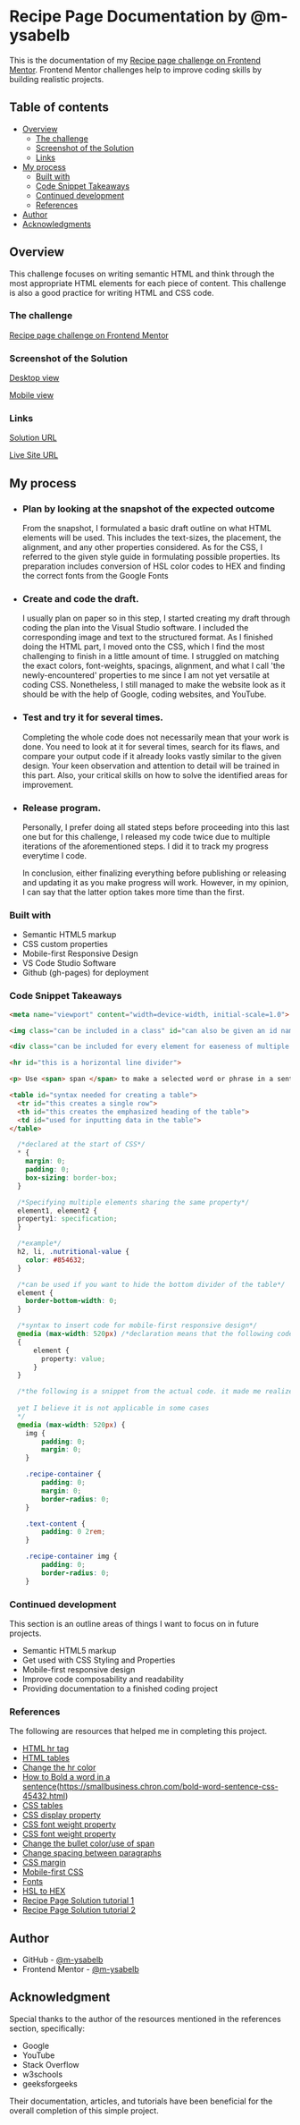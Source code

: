 # Recipe Page Documentation by @m-ysabelb

This is the documentation of my [Recipe page challenge on Frontend Mentor](https://www.frontendmentor.io/challenges/recipe-page-KiTsR8QQKm). Frontend Mentor challenges help to improve coding skills by building realistic projects.


## Table of contents

- [Overview](#overview)
  - [The challenge](#the-challenge)
  - [Screenshot of the Solution](#screenshot)
  - [Links](#links)
- [My process](#my-process)
  - [Built with](#built-with)
  - [Code Snippet Takeaways](#code-snippet-takeaways)
  - [Continued development](#continued-development)
  - [References](#references)
- [Author](#author)
- [Acknowledgments](#acknowledgments)

## Overview
This challenge focuses on writing semantic HTML and think through the most appropriate HTML elements for each piece of content. This challenge is also a good practice for writing HTML and CSS code.


### The challenge
[Recipe page challenge on Frontend Mentor](https://www.frontendmentor.io/challenges/recipe-page-KiTsR8QQKm)

### Screenshot of the Solution
[Desktop view](./screenshots/Simple%20Omelette%20Recipe%20-%20Desktop%20view.png)

[Mobile view](./screenshots/Simple%20Omelette%20Recipe%20-%20Mobile%20view.png)

### Links
[Solution URL](https://github.com/m-ysabelb/recipe-page-frontend-mentor-challenge)

[Live Site URL](https://m-ysabelb.github.io/recipe-page-frontend-mentor-challenge/)

## My process
- ### Plan by looking at the snapshot of the expected outcome
  From the snapshot, I formulated a basic draft outline on what HTML elements will be used. This includes the text-sizes, the placement, the alignment, and any other properties considered. As for the CSS, I referred to the given style guide in formulating possible properties. Its preparation includes conversion of HSL color codes to HEX and finding the correct fonts from the Google Fonts

- ### Create and code the draft.
  I usually plan on paper so in this step, I started creating my draft through coding the plan into the Visual Studio software. I included the corresponding image and text to the structured format. As I finished doing the HTML part, I moved onto the CSS, which I find the most challenging to finish in a little amount of time. I struggled on matching the exact colors, font-weights, spacings, alignment, and what I call 'the newly-encountered' properties to me since I am not yet versatile at coding CSS. Nonetheless, I still managed to make the website look as it should be with the help of Google, coding websites, and YouTube.

- ### Test and try it for several times.
  Completing the whole code does not necessarily mean that your work is done. You need to look at it for several times, search for its flaws, and compare your output code if it already looks vastly similar to the given design. Your keen observation and attention to detail will be trained in this part. Also, your critical skills on how to solve the identified areas for improvement.

- ### Release program.
  Personally, I prefer doing all stated steps before proceeding into this last one but for this challenge, I released my code twice due to multiple iterations of the aforementioned steps. I did it to track my progress everytime I code.

  In conclusion, either finalizing everything before publishing or releasing and updating it as you make progress will work. However, in my opinion, I can say that the latter option takes more time than the first.

### Built with
- Semantic HTML5 markup
- CSS custom properties
- Mobile-first Responsive Design
- VS Code Studio Software
- Github (gh-pages) for deployment

### Code Snippet Takeaways
```html
<meta name="viewport" content="width=device-width, initial-scale=1.0"> <--- declared in the HTML head to display site properly based on user's device

<img class="can be included in a class" id="can also be given an id name" src="./folder-name/another-folder-name/filename.file-extension" alt="">

<div class="can be included for every element for easeness of multiple styling in CSS"> </div>

<hr id="this is a horizontal line divider">

<p> Use <span> span </span> to make a selected word or phrase in a sentence styled. </p>

<table id="syntax needed for creating a table">
  <tr id="this creates a single row">
  <th id="this creates the emphasized heading of the table">
  <td id="used for inputting data in the table">
</table>

```

```css
  /*declared at the start of CSS*/
  * {
    margin: 0;
    padding: 0;
    box-sizing: border-box;
  }

  /*Specifying multiple elements sharing the same property*/
  element1, element2 {
  property1: specification;
  }

  /*example*/
  h2, li, .nutritional-value {
    color: #854632;
  }

  /*can be used if you want to hide the bottom divider of the table*/
  element {
    border-bottom-width: 0;
  }

  /*syntax to insert code for mobile-first responsive design*/
  @media (max-width: 520px) /*declaration means that the following code will take effect if width is 520px and below*/
  {
      element {
        property: value;
      }
  }

  /*the following is a snippet from the actual code. it made me realized that if you want to extend the content to the sides or top and below of the mobile view, just set the property (especially the paddings and margins) into zero
  
  yet I believe it is not applicable in some cases
  */
  @media (max-width: 520px) {
    img {
        padding: 0;
        margin: 0;
    }

    .recipe-container {
        padding: 0;
        margin: 0;
        border-radius: 0;
    }

    .text-content {
        padding: 0 2rem;
    }

    .recipe-container img {
        padding: 0;
        border-radius: 0;
    }

```

### Continued development
This section is an outline areas of things I want to focus on in future projects.

- Semantic HTML5 markup
- Get used with CSS Styling and Properties
- Mobile-first responsive design
- Improve code composability and readability
- Providing documentation to a finished coding project

### References
The following are resources that helped me in completing this project.

- [HTML hr tag](https://www.w3schools.com/tags/tag_hr.asp#:~:text=The%20element%20is%20most,change)
- [HTML tables](https://www.w3schools.com/html/html_tables.asp)
- [Change the hr color](https://www.tutorialrepublic.com/faq/how-to-change-the-color-of-an-hr-element-using-css.php#:~:text=You%20can%20simply%20use%20the,value%20of%20the%20height%20property.)
- [How to Bold a word in a sentence](https://stackoverflow.com/questions/9058425/how-to-bold-words-within-a-paragraph-in-html-css)(https://smallbusiness.chron.com/bold-word-sentence-css-45432.html)
- [CSS tables](https://www.w3schools.com/css/css_table.asp)
- [CSS display property](https://www.w3schools.com/css/css_display_visibility.asp)
- [CSS font weight property](https://www.w3schools.com/cssref/pr_font_weight.php)
- [CSS font weight property](https://www.w3schools.com/cssref/pr_font_weight.php)
- [Change the bullet color/use of span](https://www.geeksforgeeks.org/how-to-change-the-color-of-bullets-using-css/)
- [Change spacing between paragraphs](https://stackoverflow.com/questions/41253908/changing-spacing-between-paragraphs-and-inside-of-paragraphs)
- [CSS margin](https://www.w3schools.com/css/css_margin.asp)
- [Mobile-first CSS](https://medium.com/@pete.davis/mobile-first-css-89d16c91e6b3)
- [Fonts](fonts.google.com)
- [HSL to HEX](https://htmlcolors.com/hsl-to-hex)
- [Recipe Page Solution tutorial 1](https://www.youtube.com/watch?v=wF2DLQGeJS0)
- [Recipe Page Solution tutorial 2](https://www.youtube.com/watch?v=JeagPId2y54)

## Author
- GitHub - [@m-ysabelb](https://github.com/m-ysabelb)
- Frontend Mentor - [@m-ysabelb](https://www.frontendmentor.io/profile/m-ysabelb)

## Acknowledgment
Special thanks to the author of the resources mentioned in the references section, specifically:
- Google
- YouTube
- Stack Overflow
- w3schools
- geeksforgeeks

Their documentation, articles, and tutorials have been beneficial for the overall completion of this simple project.
